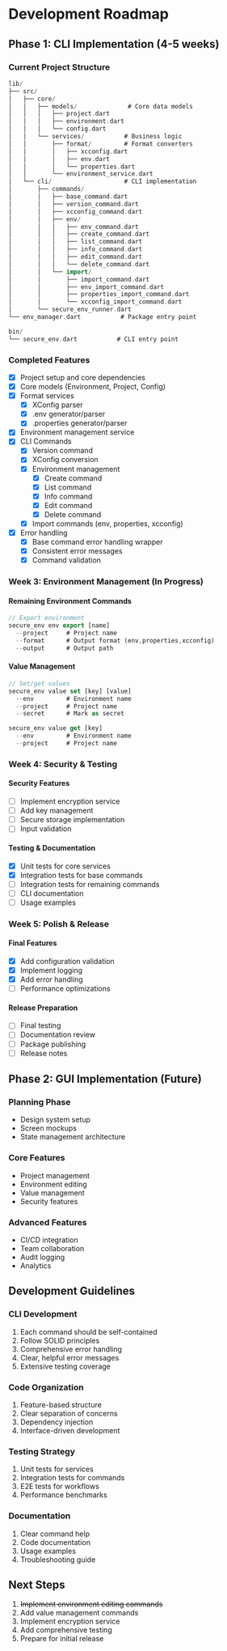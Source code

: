 # Development Roadmap

## Phase 1: CLI Implementation (4-5 weeks)

### Current Project Structure
```dart
lib/
├── src/
│   ├── core/
│   │   ├── models/              # Core data models
│   │   │   ├── project.dart
│   │   │   ├── environment.dart
│   │   │   └── config.dart
│   │   └── services/           # Business logic
│   │       ├── format/         # Format converters
│   │       │   ├── xcconfig.dart
│   │       │   ├── env.dart
│   │       │   └── properties.dart
│   │       └── environment_service.dart
│   └── cli/                    # CLI implementation
│       ├── commands/
│       │   ├── base_command.dart
│       │   ├── version_command.dart
│       │   ├── xcconfig_command.dart
│       │   ├── env/
│       │   │   ├── env_command.dart
│       │   │   ├── create_command.dart
│       │   │   ├── list_command.dart
│       │   │   ├── info_command.dart
│       │   │   ├── edit_command.dart
│       │   │   └── delete_command.dart
│       │   └── import/
│       │       ├── import_command.dart
│       │       ├── env_import_command.dart
│       │       ├── properties_import_command.dart
│       │       └── xcconfig_import_command.dart
│       └── secure_env_runner.dart
└── env_manager.dart           # Package entry point

bin/
└── secure_env.dart           # CLI entry point
```

### Completed Features
- [x] Project setup and core dependencies
- [x] Core models (Environment, Project, Config)
- [x] Format services
  - [x] XConfig parser
  - [x] .env generator/parser
  - [x] .properties generator/parser
- [x] Environment management service
- [x] CLI Commands
  - [x] Version command
  - [x] XConfig conversion
  - [x] Environment management
    - [x] Create command
    - [x] List command
    - [x] Info command
    - [x] Edit command
    - [x] Delete command
  - [x] Import commands (env, properties, xcconfig)
- [x] Error handling
  - [x] Base command error handling wrapper
  - [x] Consistent error messages
  - [x] Command validation

### Week 3: Environment Management (In Progress)

#### Remaining Environment Commands
```dart
// Export environment
secure_env env export [name]
  --project     # Project name
  --format      # Output format (env,properties,xcconfig)
  --output      # Output path
```

#### Value Management
```dart
// Set/get values
secure_env value set [key] [value]
  --env         # Environment name
  --project     # Project name
  --secret      # Mark as secret

secure_env value get [key]
  --env         # Environment name
  --project     # Project name
```

### Week 4: Security & Testing

#### Security Features
- [ ] Implement encryption service
- [ ] Add key management
- [ ] Secure storage implementation
- [ ] Input validation

#### Testing & Documentation
- [x] Unit tests for core services
- [x] Integration tests for base commands
- [ ] Integration tests for remaining commands
- [ ] CLI documentation
- [ ] Usage examples

### Week 5: Polish & Release

#### Final Features
- [x] Add configuration validation
- [x] Implement logging
- [x] Add error handling
- [ ] Performance optimizations

#### Release Preparation
- [ ] Final testing
- [ ] Documentation review
- [ ] Package publishing
- [ ] Release notes

## Phase 2: GUI Implementation (Future)

### Planning Phase
- Design system setup
- Screen mockups
- State management architecture

### Core Features
- Project management
- Environment editing
- Value management
- Security features

### Advanced Features
- CI/CD integration
- Team collaboration
- Audit logging
- Analytics

## Development Guidelines

### CLI Development
1. Each command should be self-contained
2. Follow SOLID principles
3. Comprehensive error handling
4. Clear, helpful error messages
5. Extensive testing coverage

### Code Organization
1. Feature-based structure
2. Clear separation of concerns
3. Dependency injection
4. Interface-driven development

### Testing Strategy
1. Unit tests for services
2. Integration tests for commands
3. E2E tests for workflows
4. Performance benchmarks

### Documentation
1. Clear command help
2. Code documentation
3. Usage examples
4. Troubleshooting guide

## Next Steps

1. ~~Implement environment editing commands~~ 
2. Add value management commands
3. Implement encryption service
4. Add comprehensive testing
5. Prepare for initial release
